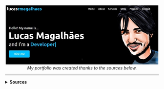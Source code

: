 <p align="center">
  <a href="http://lucasrmagalhaes.rf.gd/" target="_blank">
    <img 
         src="https://github.com/lucasrmagalhaes/lucasrmagalhaes-portfolio/blob/main/img/capa.jpg" 
         alt="Portfolio" 
    />
  </a>
  <br />
  <i>My portfolio was created thanks to the sources below.</i>
</p>

<hr />

<details>
  <summary><strong>Sources</strong></summary>
  
  <br />
  
  - [Responsive Personal Portfolio Website using HTML CSS & JavaScript](https://www.youtube.com/watch?v=tcskp-ncN0I&list=PLeEpiRHdVhbfM6HrlsCO4eZdo7Yrgouel&index=1&t=286s "Responsive Personal Portfolio Website using HTML CSS & JavaScript")
  - [Font Awesome 5](https://www.w3schools.com/icons/fontawesome5_intro.asp "Font Awesome 5")
  - [Lorem Ipsum](https://www.lipsum.com/ "Lorem Ipsum")
  - [JQuery CDN](http://code.jquery.com/ "JQuery CDN")
  - [Google Fonts](https://fonts.google.com/ "Google Fonts")
  - [cdnjs](https://cdnjs.com/ "cdnjs")
  - [Hosting Sites for Free](https://www.youtube.com/watch?v=w_2pxwIS1yY "Hosting Sites for Free")
  - [Infinity Free](https://app.infinityfree.net/ "Infinity Free")
  - [Monsta FTP](http://binottotecnologia.com.br/ftp-web/ "Monsta FTP")

  <hr />

  <h5 align="left">Google Fonts - Settings:</h5>

  ###### Poppins:
  - Regular 400
  - Medium 500
  - Semi-bold 600
  - Bold 700

  ###### Ubuntu:
  - Regular 400
  - Medium 500
  - Bold 700

  ###### Import:
  - Embed - @import

  <hr />

  ##### cdnjs - Settings:
  - waypoints
  - OwlCarousel2
  - Asset Type: Styling
  - typed.js
  
  <hr />
  
</detaisl>

<hr />
